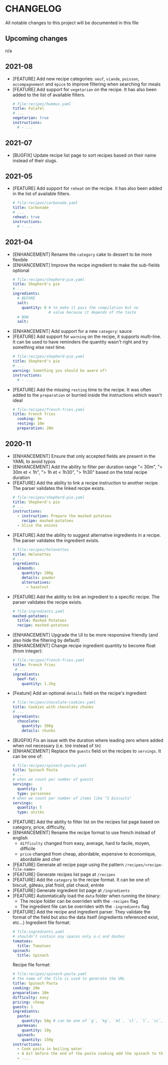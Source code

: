 # CHANGELOG

All notable changes to this project will be documented in this file

## Upcoming changes

n/a

## 2021-08

- [FEATURE] Add new recipe categories: `oeuf`, `viande`, `poisson`, `accompagnement` and `épice` to improve filtering when searching for meals
- [FEATURE] Add support for `vegetarian` on the recipe. It has also been added to the list of available filters.
  ```yaml
  # file:recipes/hummus.yaml
  title: Falafel
  # ...
  vegetarian: true
  instructions:
    # - ...
  ```

## 2021-07

- [BUGFIX] Update recipe list page to sort recipes based on their name instead of their slugs.

## 2021-05

- [FEATURE] Add support for `reheat` on the recipe. It has also been added in the list of available filters.
  ```yaml
  # file:recipes/carbonade.yaml
  title: Carbonade
  # ...
  reheat: true
  instructions:
    # - ...
  ```

## 2021-04

- [ENHANCEMENT] Rename the `category` cake to dessert to be more flexible
- [ENHANCEMENT] Improve the recipe ingredient to make the sub-fields optional
  ```yaml
  # file:recipes/shepherd-pie.yaml
  title: Shepherd's pie
  # ...
  ingredients:
    # BEFORE
    salt:
      quantity: 0 # to make it pass the compilation but no
                  # value because it depends of the taste
    # NOW
    salt:
  ```
- [ENHANCEMENT] Add support for a new `category`: sauce
- [FEATURE] Add support for `warning` on the recipe, it supports multi-line. It can be used to have reminders the quantity wasn't right and try something else next time.
  ```yaml
  # file:recipes/shepherd-pie.yaml
  title: Shepherd's pie
  # ...
  warning: Something you should be aware of!
  instructions:
    # - ...
  ```
- [FEATURE] Add the missing `resting` time to the recipe. It was often added to the `preparation` or burried inside the instructions which wasn't ideal
  ```yaml
  # file:recipes/french-fries.yaml
  title: French fries
    cooking: 9m
    resting: 10m
    preparation: 20m
  ```

## 2020-11

- [ENHANCEMENT] Ensure that only accepted fields are present in the YAML to avoid typos
- [ENHANCEMENT] Add the ability to filter per duration range "< 30m", "> 30m et < 1h", "> 1h et < 1h30", "> 1h30" based on the total recipe duration
- [FEATURE] Add the ability to link a recipe instruction to another recipe. The parser validates the linked recipe exists.
  ```yaml
  # file:recipes/shepherd-pie.yaml
  title: Shepherd's pie
  # ...
  instructions:
    - instruction: Prepare the mashed potatoes
      recipe: mashed-potatoes
    - Slice the onions
  ```
- [FEATURE] Add the ability to suggest alternative ingredients in a recipe. The parser validates the ingredient exists.
  ```yaml
  # file:recipes/helenettes
  title: Helenettes
  # ...
  ingredients:
    almonds:
      quantity: 100g
      details: powder
      alternatives:
        - hazelnut
  ```
- [FEATURE] Add the ability to link an ingredient to a specific recipe. The parser validates the recipe exists.
  ```yaml
  # file:ingredients.yaml
  mashed-potatoes:
    title: Mashed Potatoes
    recipe: mashed-potatoes
  ```
- [ENHANCEMENT] Upgrade the UI to be more responsive friendly (and also hide the filtering by default)
- [ENHANCEMENT] Change recipe ingredient quantity to become float (from integer):
  ```yaml
  # file:recipes/french-fries.yaml
  title: French fries
   # ...
  ingredients:
    beef-fat:
      quantity: 1.2kg
  ```
- [Feature] Add an optional `details` field on the recipe's ingredient
  ```yaml
  # file:recipes/chocolate-cookies.yaml
  title: Cookies with chocolate chunks
  # ...
  ingredients:
    chocolate:
      quantity: 300g
      details: chunks
  ```
- [BUGFIX] Fix an issue with the duration where leading zero where added when not necessary (i.e. `5h0` instead of `5h`)
- [ENHANCEMENT] Replace the `guests` field on the recipes to `servings`. It can be one of:
  ```yaml
  # file:recipes/spinach-pasta.yaml
  title: Spinach Pasta
  # ...
  # when we count per number of guests
  servings:
    quantity: 3
    type: personnes
  # when we count per number of items like "5 biscuits"
  servings:
    quantity: 5
    type: unités
  ```
- [FEATURE] Add the ability to filter list on the recipes list page based on category, price, difficulty,
- [ENHANCEMENT] Rename the recipe format to use french instead of english
   - `difficulty` changed from easy, average, hard to facile, moyen, difficile
   - `price` changed from cheap, abordable, expensive to économique, abordable and cher
- [FEATURE] Generate all recipe page using the pattern `/recipes/<recipe-file-name>`
- [FEATURE] Generate recipes list page at `/recipes`
- [FEATURE] Add the `category` to the recipe format. It can be one of: biscuit, gâteau, plat froid, plat chaud, entrée
- [FEATURE] Generate ingredient list page at `/ingredients`
- [FEATURE] Automtatically load the `data` folder when running the binary:
   - The recipe folder can be overriden with the `-recipes` flag
   - The ingredient file can be overriden with the `-ingredients` flag
- [FEATURE] Add the recipe and ingredient parser. They validate the format of the field but also the data itself (ingredients referenced exist, etc...)
  Ingredient file format:
  ```yaml
  # file:ingredients.yaml
  # shouldn't contain any spaces only a-z and dashes
  tomatoes:
    title: Tomatoes
  spinach:
    title: Spinach
  ```
  Recipe file format:
  ```yaml
  # file:recipes/spinach-pasta.yaml
  # the name of the file is used to generate the URL
  title: Spinach Pasta
  cooking: 20m
  preparation: 10m
  difficulty: easy
  pricing: cheap
  guests: 1
  ingredients:
    pasta:
      quantity: 50g # can be one of `g`, `kg`, `ml`, `cl`, `l`, `cc`, `cs` or no suffix.
    parmesan:
      quantity: 10g
    spinach:
      quantity: 150g
  instructions:
    - Cook pasta in boiling water
    - A bit before the end of the pasta cooking add the spinach to the water
    - ....
  ```
